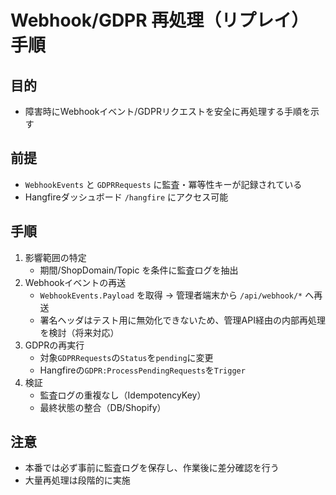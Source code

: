 # Webhook/GDPR 再処理（リプレイ）手順

## 目的
- 障害時にWebhookイベント/GDPRリクエストを安全に再処理する手順を示す

## 前提
- `WebhookEvents` と `GDPRRequests` に監査・冪等性キーが記録されている
- Hangfireダッシュボード `/hangfire` にアクセス可能

## 手順
1) 影響範囲の特定
   - 期間/ShopDomain/Topic を条件に監査ログを抽出
2) Webhookイベントの再送
   - `WebhookEvents.Payload` を取得 → 管理者端末から `/api/webhook/*` へ再送
   - 署名ヘッダはテスト用に無効化できないため、管理API経由の内部再処理を検討（将来対応）
3) GDPRの再実行
   - 対象`GDPRRequests`の`Status`を`pending`に変更
   - Hangfireの`GDPR:ProcessPendingRequests`を`Trigger`
4) 検証
   - 監査ログの重複なし（IdempotencyKey）
   - 最終状態の整合（DB/Shopify）

## 注意
- 本番では必ず事前に監査ログを保存し、作業後に差分確認を行う
- 大量再処理は段階的に実施
